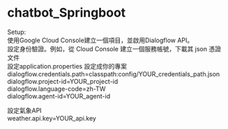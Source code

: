 # chatbot_Springboot
Setup:  
使用Google Cloud Console建立一個項目，並啟用Dialogflow API。  
設定身份驗證。例如，從 Cloud Console 建立一個服務帳號，下載其 json 憑證文件  
設定application.properties  設定成你的專案  
dialogflow.credentials.path=classpath:config/YOUR_credentials_path.json  
dialogflow.project-id=YOUR_project-id  
dialogflow.language-code=zh-TW  
dialogflow.agent-id=YOUR_agent-id  
  
設定氣象API  
weather.api.key=YOUR_api.key  
